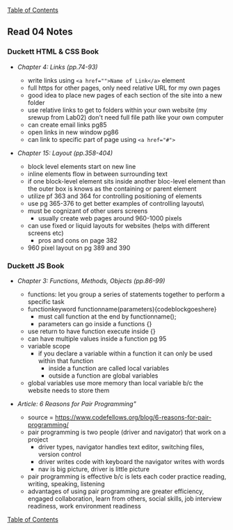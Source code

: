 [Table of Contents](https://jon-gitter.github.io/reading-notes/)

## Read 04 Notes

### Duckett HTML & CSS Book
- _Chapter 4: Links (pp.74-93)_
  - write links using `<a href="">Name of Link</a>` element
  - full https for other pages, only need relative URL for my own pages
  - good idea to place new pages of each section of the site into a new folder
  - use relative links to get to folders within your own website (my srewup from Lab02) don't need full file path like your own computer
  - can create email links pg85
  - open links in new window pg86
  - can link to specific part of page using `<a href="#">`


- _Chapter 15: Layout (pp.358-404)_
  - block level elements start on new line
  - inline elements flow in between surrounding text
  - if one block-level element sits inside another bloc-level element than the outer box is knows as the containing or parent element
  - utilize pf 363 and 364 for controlling positioning of elements
  - use pg 365-376 to get better examples of controlling layouts\
  - must be cognizant of other users screens
    - usually create web pages around 960-1000 pixels
  - can use fixed or liquid layouts for websites (helps with different screens etc)
    - pros and cons on page 382
  - 960 pixel layout on pg 389 and 390



### Duckett JS Book
- _Chapter 3: Functions, Methods, Objects (pp.86-99)_
  - functions: let you group a series of statements together to perform a specific task
  - functionkeyword functionname(parameters){codeblockgoeshere}
    - must call function at the end by functionname();
    - parameters can go inside a functions {}
  - use return to have function execute inside {}
  - can have multiple values inside a function pg 95
  - variable scope
    - if you declare a variable within a function it can only be used within that function
      - inside a function are called local variables
      - outside a function are global variables
  - global variables use more memory than local variable b/c the website needs to store them


- _Article: 6 Reasons for Pair Programming"_
  - source = https://www.codefellows.org/blog/6-reasons-for-pair-programming/
  - pair programming is two people (driver and navigator) that work on a project
    - driver types, navigator handles text editor, switching files, version control
    - driver writes code with keyboard the navigator writes with words
    - nav is big picture, driver is little picture
  - pair programming is effective b/c is lets each coder practice reading, writing, speaking, listening
  - advantages of using pair programming are greater efficiency, engaged collaboration, learn from others, social skills, job interview readiness, work environment readiness


[Table of Contents](https://jon-gitter.github.io/reading-notes/)